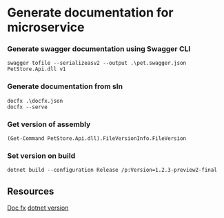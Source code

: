 # Generate documentation for microservice
### Generate swagger documentation using Swagger CLI
```
swagger tofile --serializeasv2 --output .\pet.swagger.json PetStore.Api.dll v1
```

### Generate documentation from sln
```
docfx .\docfx.json
docfx --serve
```

### Get version of assembly
```
(Get-Command PetStore.Api.dll).FileVersionInfo.FileVersion
```
### Set version on build
```
dotnet build --configuration Release /p:Version=1.2.3-preview2-final
```

## Resources
[Doc fx](https://dotnet.github.io/docfx/index.html)
[dotnet version](https://andrewlock.net/version-vs-versionsuffix-vs-packageversion-what-do-they-all-mean/)
